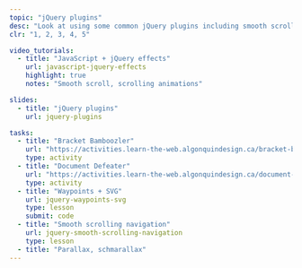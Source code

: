 ```yaml
---
topic: "jQuery plugins"
desc: "Look at using some common jQuery plugins including smooth scroll & waypoints."
clr: "1, 2, 3, 4, 5"

video_tutorials:
  - title: "JavaScript + jQuery effects"
    url: javascript-jquery-effects
    highlight: true
    notes: "Smooth scroll, scrolling animations"

slides:
  - title: "jQuery plugins"
    url: jquery-plugins

tasks:
  - title: "Bracket Bamboozler"
    url: "https://activities.learn-the-web.algonquindesign.ca/bracket-bamboozler/"
    type: activity
  - title: "Document Defeater"
    url: "https://activities.learn-the-web.algonquindesign.ca/document-defeater/"
    type: activity
  - title: "Waypoints + SVG"
    url: jquery-waypoints-svg
    type: lesson
    submit: code
  - title: "Smooth scrolling navigation"
    url: jquery-smooth-scrolling-navigation
    type: lesson
  - title: "Parallax, schmarallax"
---
```

